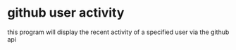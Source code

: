 # github user activity
this program will display the recent activity of a specified user via the github api
